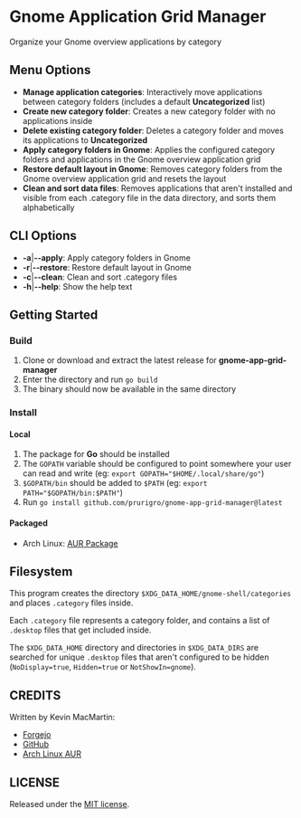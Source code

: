 # Gnome Application Grid Manager

Organize your Gnome overview applications by category

## Menu Options

* **Manage application categories**: Interactively move applications between category folders (includes a default **Uncategorized** list)
* **Create new category folder**: Creates a new category folder with no applications inside
* **Delete existing category folder**: Deletes a category folder and moves its applications to **Uncategorized**
* **Apply category folders in Gnome**: Applies the configured category folders and applications in the Gnome overview application grid
* **Restore default layout in Gnome**: Removes category folders from the Gnome overview application grid and resets the layout
* **Clean and sort data files**: Removes applications that aren't installed and visible from each .category file in the data directory, and sorts them alphabetically

## CLI Options

* **-a**|**--apply**: Apply category folders in Gnome
* **-r**|**--restore**: Restore default layout in Gnome
* **-c**|**--clean**: Clean and sort .category files
* **-h**|**--help**: Show the help text

## Getting Started

### Build

1. Clone or download and extract the latest release for **gnome-app-grid-manager**
2. Enter the directory and run `go build`
3. The binary should now be available in the same directory

### Install

#### Local

1. The package for **Go** should be installed
2. The `GOPATH` variable should be configured to point somewhere your user can read and write (eg: `export GOPATH="$HOME/.local/share/go"`)
3. `$GOPATH/bin` should be added to `$PATH` (eg: `export PATH="$GOPATH/bin:$PATH"`)
3. Run `go install github.com/prurigro/gnome-app-grid-manager@latest`

#### Packaged

* Arch Linux: [AUR Package](https://aur.archlinux.org/packages/gnome-app-grid-manager)

## Filesystem

This program creates the directory `$XDG_DATA_HOME/gnome-shell/categories` and places `.category` files inside.

Each `.category` file represents a category folder, and contains a list of `.desktop` files that get included inside.

The `$XDG_DATA_HOME` directory and directories in `$XDG_DATA_DIRS` are searched for unique `.desktop` files that aren't configured to be hidden (`NoDisplay=true`, `Hidden=true` or `NotShowIn=gnome`).

## CREDITS

Written by Kevin MacMartin:

* [Forgejo](https://git.darkcloud.ca/kevin)
* [GitHub](https://github.com/prurigro)
* [Arch Linux AUR](https://aur.archlinux.org/packages/?SeB=m&K=prurigro)

## LICENSE

Released under the [MIT license](http://opensource.org/licenses/MIT).
